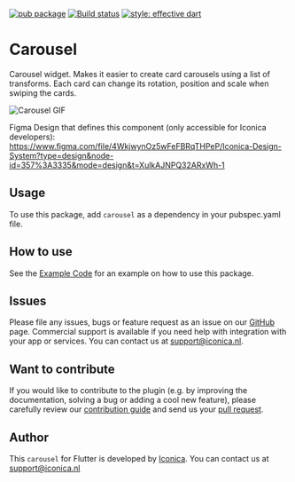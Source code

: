 [![pub package](https://img.shields.io/pub/v/flutter_carousel.svg)](https://github.com/Iconica-Development) [![Build status](https://img.shields.io/github/workflow/status/Iconica-Development/flutter_carousel/CI)](https://github.com/Iconica-Development/flutter_carousel/actions/new) [![style: effective dart](https://img.shields.io/badge/style-effective_dart-40c4ff.svg)](https://github.com/tenhobi/effective_dart)

# Carousel
Carousel widget. Makes it easier to create card carousels using a list of transforms.
Each card can change its rotation, position and scale when swiping the cards.

![Carousel GIF](carousel.gif)

Figma Design that defines this component (only accessible for Iconica developers): https://www.figma.com/file/4WkjwynOz5wFeFBRqTHPeP/Iconica-Design-System?type=design&node-id=357%3A3335&mode=design&t=XulkAJNPQ32ARxWh-1


## Usage

To use this package, add `carousel` as a dependency in your pubspec.yaml file.

## How to use

See the [Example Code](example/lib/main.dart) for an example on how to use this package.

## Issues

Please file any issues, bugs or feature request as an issue on our [GitHub](https://github.com/Iconica-Development/carousel) page. Commercial support is available if you need help with integration with your app or services. You can contact us at [support@iconica.nl](mailto:support@iconica.nl).

## Want to contribute

If you would like to contribute to the plugin (e.g. by improving the documentation, solving a bug or adding a cool new feature), please carefully review our [contribution guide](./CONTRIBUTING.md) and send us your [pull request](https://github.com/Iconica-Development/carousel/pulls).

## Author

This `carousel` for Flutter is developed by [Iconica](https://iconica.nl). You can contact us at <support@iconica.nl>